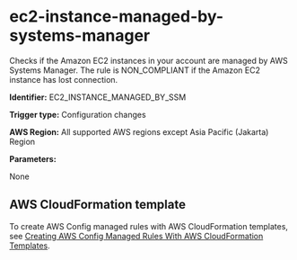 # ec2\-instance\-managed\-by\-systems\-manager<a name="ec2-instance-managed-by-systems-manager"></a>

Checks if the Amazon EC2 instances in your account are managed by AWS Systems Manager\. The rule is NON\_COMPLIANT if the Amazon EC2 instance has lost connection\.

**Identifier:** EC2\_INSTANCE\_MANAGED\_BY\_SSM

**Trigger type:** Configuration changes

**AWS Region:** All supported AWS regions except Asia Pacific \(Jakarta\) Region

**Parameters:**

None  

## AWS CloudFormation template<a name="w79aac11c32c17b9d181c15"></a>

To create AWS Config managed rules with AWS CloudFormation templates, see [Creating AWS Config Managed Rules With AWS CloudFormation Templates](aws-config-managed-rules-cloudformation-templates.md)\.